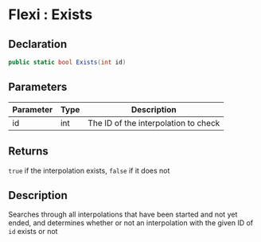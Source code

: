 # Flexi : Exists
## Declaration
```cs
public static bool Exists(int id)
```

## Parameters
| Parameter | Type | Description |
| - | - | - |
| id | int | The ID of the interpolation to check |

## Returns
`true` if the interpolation exists, `false` if it does not

## Description
Searches through all interpolations that have been started and not yet ended, and determines whether or not an interpolation with the given ID of `id` exists or not
